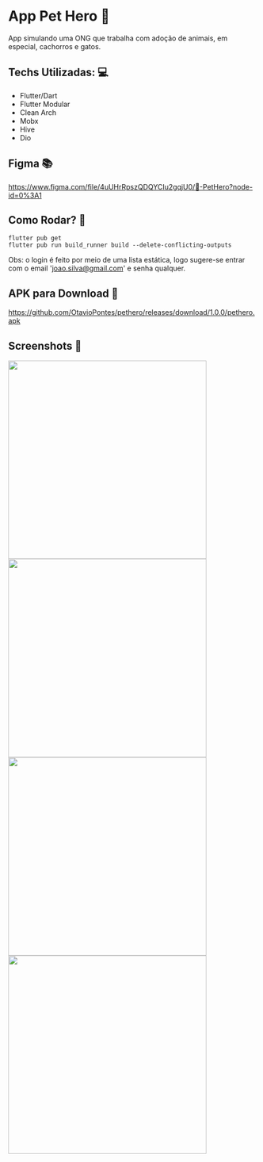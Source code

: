 # App Pet Hero 🐶

App simulando uma ONG que trabalha com adoção de animais, em especial, cachorros e gatos.

## Techs Utilizadas: 💻

- Flutter/Dart
- Flutter Modular
- Clean Arch
- Mobx
- Hive
- Dio

## Figma 📚

https://www.figma.com/file/4uUHrRpszQDQYCIu2gqjU0/🐶-PetHero?node-id=0%3A1

## Como Rodar? 🔧
```
flutter pub get
flutter pub run build_runner build --delete-conflicting-outputs
```
Obs: o login é feito por meio de uma lista estática, logo sugere-se entrar com o email 'joao.silva@gmail.com' e senha qualquer.

## APK para Download 📱

https://github.com/OtavioPontes/pethero/releases/download/1.0.0/pethero.apk

## Screenshots 🎨
<img height="400" src="https://user-images.githubusercontent.com/39846965/178055238-97d23e77-340b-46c5-a6cf-5423e5faf736.png"><img height="400" src="https://user-images.githubusercontent.com/39846965/178055220-7373524c-e15c-4080-9adc-b251a4abbd1d.png"><img height="400" src="https://user-images.githubusercontent.com/39846965/178055225-72de86d7-19c0-4c1c-9190-8944698c5c25.png"><img height="400" src="https://user-images.githubusercontent.com/39846965/178055230-db8cb455-8764-4734-94af-c2319e0bfa45.png">

